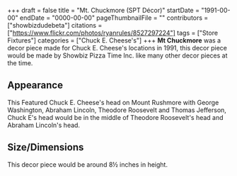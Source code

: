 +++
draft = false
title = "Mt. Chuckmore (SPT Décor)"
startDate = "1991-00-00"
endDate = "0000-00-00"
pageThumbnailFile = ""
contributors = ["showbizdudebeta"]
citations = ["https://www.flickr.com/photos/ryanrules/8527297224"]
tags = ["Store Fixtures"]
categories = ["Chuck E. Cheese's"]
+++
**Mt Chuckmore** was a decor piece made for Chuck E. Cheese's locations in 1991, this decor piece would be made by Showbiz Pizza Time Inc. like many other decor pieces at the time.

## Appearance

This Featured Chuck E. Cheese's head on Mount Rushmore with George Washington, Abraham Lincoln, Theodore Roosevelt and Thomas Jefferson, Chuck E's head would be in the middle of Theodore Roosevelt's head and Abraham Lincoln's head. 

## Size/Dimensions

This decor piece would be around 8½ inches in height.

